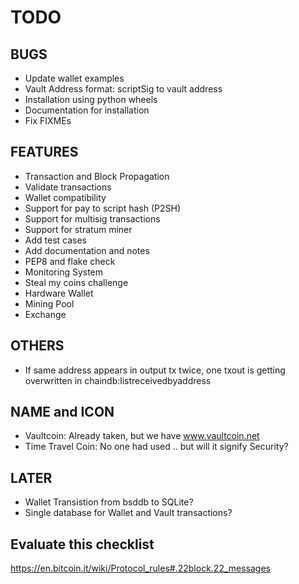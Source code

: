 TODO
====

BUGS
----
* Update wallet examples
* Vault Address format: scriptSig to vault address
* Installation using python wheels
* Documentation for installation
* Fix FIXMEs

FEATURES
--------
* Transaction and Block Propagation
* Validate transactions
* Wallet compatibility
* Support for pay to script hash (P2SH)
* Support for multisig transactions
* Support for stratum miner
* Add test cases
* Add documentation and notes
* PEP8 and flake check
* Monitoring System
* Steal my coins challenge
* Hardware Wallet
* Mining Pool
* Exchange

OTHERS
------
* If same address appears in output tx twice, one txout is getting
  overwritten in chaindb:listreceivedbyaddress

NAME and ICON
-------------
* Vaultcoin: Already taken, but we have www.vaultcoin.net
* Time Travel Coin: No one had used .. but will it signify Security?

LATER
-----
* Wallet Transistion from bsddb to SQLite?
* Single database for Wallet and Vault transactions?

Evaluate this checklist
-----------------------
https://en.bitcoin.it/wiki/Protocol_rules#.22block.22_messages
